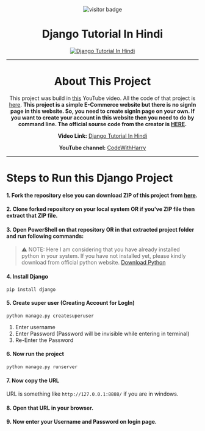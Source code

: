 <div align = "center">

![visitor badge](https://visitor-badge.glitch.me/badge?page_id=sad0xer.FirstPro&left_text=Project%20Visited)

<h1 align = "center"> Django Tutorial In Hindi </h1>

[![Django Tutorial In Hindi](https://i.ytimg.com/vi/JxzZxdht-XY/hqdefault.jpg?sqp=-oaymwEcCNACELwBSFXyq4qpAw4IARUAAIhCGAFwAcABBg==&rs=AOn4CLBHsMkYKbk3Oj88ZJDpGupOsHhypQ)](https://youtu.be/JxzZxdht-XY)
<hr/>

<h1> About This Project </h1>

This project was build in [this](https://youtu.be/JxzZxdht-XY) YouTube video. All the code of that project is [here](https://github.com/SAD0XER/FirstPro).
<b>This project is a simple E-Commerce website but there is no signIn page in this website. So, you need to create signIn page on your own.
If you want to create your account in this website then you need to do by command line. The official sourse code from the creator is [HERE](https://www.youtube.com/redirect?event=video_description&redir_token=QUFFLUhqazdUY3c4V3lEaTBUeWJzNDhJRGliT0NzNENJd3xBQ3Jtc0tsNXhFNGZ3X21mUWNRVm1VLXVKVkx5NjVRNHVtLUFIZGQ3QjNYOHFnOGdWZ3hWSVViS25tc2pBb3hoOW01aHNmdjBrdm5JcVN4eFR6YUJsQ3lDTHN0RDNBTFFucGVjWVc2SUdZejYyUmprQ3lBZjlEUQ&q=http%3A%2F%2Fcodewithharry.com%2Fvideos%2Fpython-tutorials-for-absolute-beginners-127&v=JxzZxdht-XY).</b>

**Video Link:** [Django Tutorial In Hindi](https://youtu.be/JxzZxdht-XY)

**YouTube channel:** [CodeWithHarry](https://www.youtube.com/@CodeWithHarry)
<hr/>

</div>


# Steps to Run this Django Project

#### 1. Fork the repository else you can download ZIP of this project from [here](https://github.com/SAD0XER/FirstPro/archive/refs/heads/main.zip).
#### 2. Clone forked repository on your local system OR if you've ZIP file then extract that ZIP file.
#### 3. Open PowerShell on that repository OR in that extracted project folder and run following commands:

   > :warning: NOTE: Here I am considering that you have already installed python in your system. If you have not installed yet, please kindly download from official python website.
[Download Python](https://www.python.org/downloads/)

#### 4. Install Django
```
pip install django
```

#### 5. Create super user (Creating Account for LogIn)
```
python manage.py createsuperuser
```

1. Enter username<br/>
2. Enter Password (Password will be invisible while entering in terminal)<br/>
3. Re-Enter the Password
 
 #### 6. Now run the project
```
python manage.py runserver
```

#### 7. Now copy the URL
URL is something like `http://127.0.0.1:8888/` if you are in windows.
#### 8. Open that URL in your browser.
#### 9. Now enter your Username and Password on login page.
